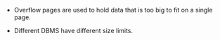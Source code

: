 - Overflow pages are used to hold data that is too big to fit on a single page.

- Different DBMS have different size limits.
